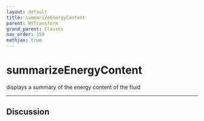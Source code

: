 ```yaml
---
layout: default
title: summarizeEnergyContent
parent: WVTransform
grand_parent: Classes
nav_order: 159
mathjax: true
---
```


#  summarizeEnergyContent

displays a summary of the energy content of the fluid


---

## Discussion

  
